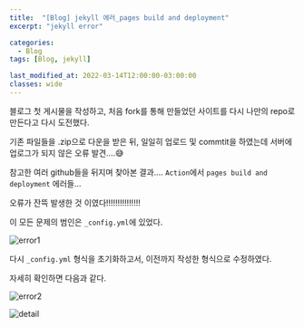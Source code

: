```yaml
---
title:  "[Blog] jekyll 에러_pages build and deployment"
excerpt: "jekyll error"

categories:
  - Blog
tags: [Blog, jekyll]

last_modified_at: 2022-03-14T12:00:00-03:00:00
classes: wide
---
```


블로그 첫 게시물을 작성하고, 처음 fork를 통해 만들었던 사이트를 다시 나만의 repo로 만든다고 다시 도전했다.

기존 파일들을 .zip으로 다운을 받은 뒤, 일일히 업로드 및 commtit을 하였는데 서버에 업로그가 되지 않은 오류 발견....😅

참고한 여러 github들을 뒤지며 찾아본 결과.... `Action`에서 `pages build and deployment` 에러들... 

오류가 잔뜩 발생한 것 이였다!!!!!!!!!!!!!!!

이 모든 문제의 범인은 `_config.yml`에 있었다. 

![error1](https://user-images.githubusercontent.com/84653623/158160359-dd3d61fc-7551-42e3-a2f3-bae63f9ca6f4.png)

다시 `_config.yml` 형식을 초기화하고서, 이전까지 작성한 형식으로 수정하였다.

자세히 확인하면 다음과 같다.

![error2](https://user-images.githubusercontent.com/84653623/158160666-8f38e45b-ccc2-4640-b413-a77888b419cd.png)

![detail](https://user-images.githubusercontent.com/84653623/158162938-c700fa99-f79c-4608-8dc1-79680ee4035e.png)

